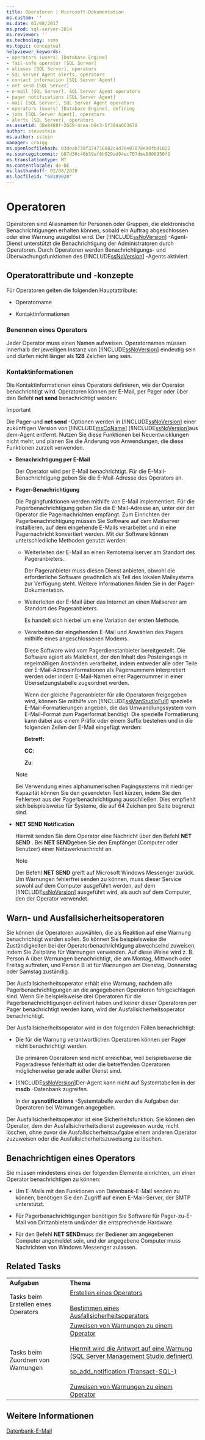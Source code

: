 ```yaml
---
title: Operatoren | Microsoft-Dokumentation
ms.custom: ''
ms.date: 03/08/2017
ms.prod: sql-server-2014
ms.reviewer: ''
ms.technology: ssms
ms.topic: conceptual
helpviewer_keywords:
- operators (users) [Database Engine]
- fail-safe operator [SQL Server]
- aliases [SQL Server], operators
- SQL Server Agent alerts, operators
- contact information [SQL Server Agent]
- net send [SQL Server]
- e-mail [SQL Server], SQL Server Agent operators
- pager notifications [SQL Server Agent]
- mail [SQL Server], SQL Server Agent operators
- operators (users) [Database Engine], defining
- jobs [SQL Server Agent], operators
- alerts [SQL Server], operators
ms.assetid: 38e8488f-2669-4cea-b9c3-5f394a663678
author: stevestein
ms.author: sstein
manager: craigg
ms.openlocfilehash: 03deab738f374716002c4d78e07078e90fb41822
ms.sourcegitcommit: b87d36c46b39af8b929ad94ec707dee8800950f5
ms.translationtype: MT
ms.contentlocale: de-DE
ms.lasthandoff: 02/08/2020
ms.locfileid: "68189020"
---
```

# <a name="operators"></a>Operatoren
  Operatoren sind Aliasnamen für Personen oder Gruppen, die elektronische Benachrichtigungen erhalten können, sobald ein Auftrag abgeschlossen oder eine Warnung ausgelöst wird. Der [!INCLUDE[ssNoVersion](../../includes/ssnoversion-md.md)] -Agent-Dienst unterstützt die Benachrichtigung der Administratoren durch Operatoren. Durch Operatoren werden Benachrichtigungs- und Überwachungsfunktionen des [!INCLUDE[ssNoVersion](../../includes/ssnoversion-md.md)] -Agents aktiviert.  
  
## <a name="operator-attributes-and-concepts"></a>Operatorattribute und -konzepte  
 Für Operatoren gelten die folgenden Hauptattribute:  
  
-   Operatorname  
  
-   Kontaktinformationen  
  
### <a name="naming-an-operator"></a>Benennen eines Operators  
 Jeder Operator muss einen Namen aufweisen. Operatornamen müssen innerhalb der jeweiligen Instanz von [!INCLUDE[ssNoVersion](../../includes/ssnoversion-md.md)] eindeutig sein und dürfen nicht länger als **128** Zeichen lang sein.  
  
### <a name="contact-information"></a>Kontaktinformationen  
 Die Kontaktinformationen eines Operators definieren, wie der Operator benachrichtigt wird. Operatoren können per E-Mail, per Pager oder über den Befehl **net send** benachrichtigt werden:  
  
> [!IMPORTANT]  
>  Die Pager-und **net send** -Optionen werden in [!INCLUDE[ssNoVersion](../../includes/ssnoversion-md.md)] einer zukünftigen Version von [!INCLUDE[msCoName](../../includes/msconame-md.md)] [!INCLUDE[ssNoVersion](../../includes/ssnoversion-md.md)]aus dem-Agent entfernt. Nutzen Sie diese Funktionen bei Neuentwicklungen nicht mehr, und planen Sie die Änderung von Anwendungen, die diese Funktionen zurzeit verwenden.  
  
-   **Benachrichtigung per E-Mail**  
  
     Der Operator wird per E-Mail benachrichtigt. Für die E-Mail-Benachrichtigung geben Sie die E-Mail-Adresse des Operators an.  
  
-   **Pager-Benachrichtigung**  
  
     Die Pagingfunktionen werden mithilfe von E-Mail implementiert. Für die Pagerbenachrichtigung geben Sie die E-Mail-Adresse an, unter der der Operator die Pagernachrichten empfängt. Zum Einrichten der Pagerbenachrichtigung müssen Sie Software auf dem Mailserver installieren, auf dem eingehende E-Mails verarbeitet und in eine Pagernachricht konvertiert werden. Mit der Software können unterschiedliche Methoden genutzt werden:  
  
    -   Weiterleiten der E-Mail an einen Remotemailserver am Standort des Pageranbieters.  
  
         Der Pageranbieter muss diesen Dienst anbieten, obwohl die erforderliche Software gewöhnlich als Teil des lokalen Mailsystems zur Verfügung steht. Weitere Informationen finden Sie in der Pager-Dokumentation.  
  
    -   Weiterleiten der E-Mail über das Internet an einen Mailserver am Standort des Pageranbieters.  
  
         Es handelt sich hierbei um eine Variation der ersten Methode.  
  
    -   Verarbeiten der eingehenden E-Mail und Anwählen des Pagers mithilfe eines angeschlossenen Modems.  
  
         Diese Software wird vom Pagerdienstanbieter bereitgestellt. Die Software agiert als Mailclient, der den Inhalt des Posteingangs in regelmäßigen Abständen verarbeitet, indem entweder alle oder Teile der E-Mail-Adressinformationen als Pagernummern interpretiert werden oder indem E-Mail-Namen einer Pagernummer in einer Übersetzungstabelle zugeordnet werden.  
  
         Wenn der gleiche Pageranbieter für alle Operatoren freigegeben wird, können Sie mithilfe von [!INCLUDE[ssManStudioFull](../../includes/ssmanstudiofull-md.md)] spezielle E-Mail-Formatierungen angeben, die das Umwandlungssystem vom E-Mail-Format zum Pagerformat benötigt. Die spezielle Formatierung kann dabei aus einem Präfix oder einem Suffix bestehen und in die folgenden Zeilen der E-Mail eingefügt werden:  
  
         **Betreff:**  
  
         **CC**:  
  
         **Zu**:  
  
    > [!NOTE]  
    >  Bei Verwendung eines alphanumerischen Pagingsystems mit niedriger Kapazität können Sie den gesendeten Text kürzen, indem Sie den Fehlertext aus der Pagerbenachrichtigung ausschließen. Dies empfiehlt sich beispielsweise für Systeme, die auf 64 Zeichen pro Seite begrenzt sind.  
  
-   **NET SEND Notification**  
  
     Hiermit senden Sie dem Operator eine Nachricht über den Befehl **NET SEND** . Bei **NET SEND**geben Sie den Empfänger (Computer oder Benutzer) einer Netzwerknachricht an.  
  
    > [!NOTE]  
    >  Der Befehl **NET SEND** greift auf Microsoft Windows Messenger zurück. Um Warnungen fehlerfrei senden zu können, muss dieser Service sowohl auf dem Computer ausgeführt werden, auf dem [!INCLUDE[ssNoVersion](../../includes/ssnoversion-md.md)] ausgeführt wird, als auch auf dem Computer, den der Operator verwendet.  
  
## <a name="alerting-and-fail-safe-operators"></a>Warn- und Ausfallsicherheitsoperatoren  
 Sie können die Operatoren auswählen, die als Reaktion auf eine Warnung benachrichtigt werden sollen. So können Sie beispielsweise die Zuständigkeiten bei der Operatorbenachrichtigung abwechselnd zuweisen, indem Sie Zeitpläne für Warnungen verwenden. Auf diese Weise wird z. B. Person A über Warnungen benachrichtigt, die am Montag, Mittwoch oder Freitag auftreten, und Person B ist für Warnungen am Dienstag, Donnerstag oder Samstag zuständig.  
  
 Der Ausfallsicherheitsoperator erhält eine Warnung, nachdem alle Pagerbenachrichtigungen an die angegebenen Operatoren fehlgeschlagen sind. Wenn Sie beispielsweise drei Operatoren für die Pagerbenachrichtigungen definiert haben und keiner dieser Operatoren per Pager benachrichtigt werden kann, wird der Ausfallsicherheitsoperator benachrichtigt.  
  
 Der Ausfallsicherheitsoperator wird in den folgenden Fällen benachrichtigt:  
  
-   Die für die Warnung verantwortlichen Operatoren können per Pager nicht benachrichtigt werden.  
  
     Die primären Operatoren sind nicht erreichbar, weil beispielsweise die Pageradresse fehlerhaft ist oder die betreffenden Operatoren möglicherweise gerade außer Dienst sind.  
  
-   [!INCLUDE[ssNoVersion](../../includes/ssnoversion-md.md)]Der-Agent kann nicht auf Systemtabellen in der **msdb** -Datenbank zugreifen.  
  
     In der **sysnotifications** -Systemtabelle werden die Aufgaben der Operatoren bei Warnungen angegeben.  
  
 Der Ausfallsicherheitsoperator ist eine Sicherheitsfunktion. Sie können den Operator, dem der Ausfallsicherheitsdienst zugewiesen wurde, nicht löschen, ohne zuvor die Ausfallsicherheitsaufgabe einem anderen Operator zuzuweisen oder die Ausfallsicherheitszuweisung zu löschen.  
  
## <a name="notifying-an-operator"></a>Benachrichtigen eines Operators  
 Sie müssen mindestens eines der folgenden Elemente einrichten, um einen Operator benachrichtigen zu können:  
  
-   Um E-Mails mit den Funktionen von Datenbank-E-Mail senden zu können, benötigen Sie den Zugriff auf einen E-Mail-Server, der SMTP unterstützt.  
  
-   Für Pagerbenachrichtigungen benötigen Sie Software für Pager-zu-E-Mail von Drittanbietern und/oder die entsprechende Hardware.  
  
-   Für den Befehl **NET SEND**muss der Bediener am angegebenen Computer angemeldet sein, und der angegebene Computer muss Nachrichten von Windows Messenger zulassen.  
  
## <a name="related-tasks"></a>Related Tasks  
  
|||  
|-|-|  
|**Aufgaben**|**Thema**|  
|Tasks beim Erstellen eines Operators|[Erstellen eines Operators](create-an-operator.md)<br /><br /> [Bestimmen eines Ausfallsicherheitsoperators](designate-a-fail-safe-operator.md)|  
|Tasks beim Zuordnen von Warnungen|[Zuweisen von Warnungen zu einem Operator](assign-alerts-to-an-operator.md)<br /><br /> [Hiermit wird die Antwort auf eine Warnung &#40;SQL Server Management Studio definiert&#41;](define-the-response-to-an-alert-sql-server-management-studio.md)<br /><br /> [sp_add_notification &#40;Transact-SQL-&#41;](/sql/relational-databases/system-stored-procedures/sp-add-notification-transact-sql)<br /><br /> [Zuweisen von Warnungen zu einem Operator](assign-alerts-to-an-operator.md)|  
  
## <a name="see-also"></a>Weitere Informationen  
 [Datenbank-E-Mail](../../relational-databases/database-mail/database-mail.md)  
  
  
